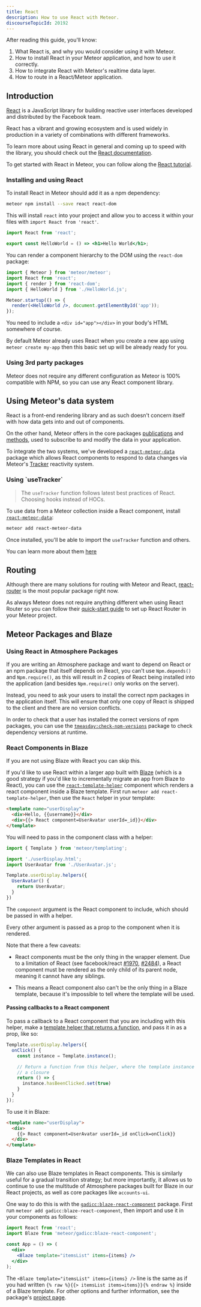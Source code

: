 ```yaml
---
title: React
description: How to use React with Meteor.
discourseTopicId: 20192
---
```


After reading this guide, you'll know:

1. What React is, and why you would consider using it with Meteor.
2. How to install React in your Meteor application, and how to use it correctly.
3. How to integrate React with Meteor's realtime data layer.
4. How to route in a React/Meteor application.

<h2 id="introduction">Introduction</h2>

[React](https://reactjs.org/) is a JavaScript library for building reactive user interfaces developed and distributed by the Facebook team. 

React has a vibrant and growing ecosystem and is used widely in production in a variety of combinations with different frameworks.

To learn more about using React in general and coming up to speed with the library, you should check out the [React documentation](https://reactjs.org/docs/getting-started.html).

To get started with React in Meteor, you can follow along the [React tutorial](https://react-tutorial.meteor.com).

<h3 id="using-with-meteor">Installing and using React</h3>

To install React in Meteor should add it as a npm dependency:

```sh
meteor npm install --save react react-dom
```

This will install `react` into your project and allow you to access it within your files with `import React from 'react'`.

```jsx
import React from 'react';

export const HelloWorld = () => <h1>Hello World</h1>;
```

You can render a component hierarchy to the DOM using the `react-dom` package:

```jsx
import { Meteor } from 'meteor/meteor';
import React from 'react';
import { render } from 'react-dom';
import { HelloWorld } from './HelloWorld.js';

Meteor.startup(() => {
  render(<HelloWorld />, document.getElementById('app'));
});
```

You need to include a `<div id="app"></div>` in your body's HTML somewhere of course.

By default Meteor already uses React when you create a new app using
`meteor create my-app` then this basic set up will be already ready for you.

<h3 id="using-third-party-npm-packages">Using 3rd party packages</h3>

Meteor does not require any different configuration as Meteor is 100% compatible with NPM, so you can use any React component library.

<h2 id="data">Using Meteor's data system</h2>

React is a front-end rendering library and as such doesn't concern itself with how data gets into and out of components. 

On the other hand, Meteor offers in the core packages [publications](data-loading.html) and [methods](methods.html), used to subscribe to and modify the data in your application.

To integrate the two systems, we've developed a [`react-meteor-data`](https://atmospherejs.com/meteor/react-meteor-data) package which allows React components to respond to data changes via Meteor's [Tracker](https://www.meteor.com/tracker) reactivity system.

<h3 id="using-withTracker">Using `useTracker`</h3>

> The `useTracker` function follows latest best practices of React. Choosing hooks instead of HOCs.

To use data from a Meteor collection inside a React component, install [`react-meteor-data`](https://atmospherejs.com/meteor/react-meteor-data):

```sh
meteor add react-meteor-data
```

Once installed, you'll be able to import the `useTracker` function and others.

You can learn more about them [here](https://github.com/meteor/react-packages/tree/master/packages/react-meteor-data#usetrackerreactivefn-deps-hook)

<h2 id="routing">Routing</h2>

Although there are many solutions for routing with Meteor and React, [react-router](https://reactrouter.com/) is the most popular package right now.

As always Meteor does not require anything different when using React Router so you can follow their [quick-start guide](https://reactrouter.com/web/guides/quick-start) to set up React Router in your Meteor project.

<h2 id="meteor-and-react">Meteor Packages and Blaze</h2>

<h3 id="atmosphere-packages">Using React in Atmosphere Packages</h3>

If you are writing an Atmosphere package and want to depend on React or an npm package that itself depends on React, you can't use `Npm.depends()` and `Npm.require()`, as this will result in *2* copies of React being installed into the application (and besides `Npm.require()` only works on the server).

Instead, you need to ask your users to install the correct npm packages in the application itself. This will ensure that only one copy of React is shipped to the client and there are no version conflicts.

In order to check that a user has installed the correct versions of npm packages, you can use the [`tmeasday:check-npm-versions`](https://atmospherejs.com/tmeasday/check-npm-versions) package to check dependency versions at runtime.

<span id="using-with-blaze"><!-- don't break old links --></span>
<h3 id="react-in-blaze">React Components in Blaze</h3>

If you are not using Blaze with React you can skip this.

If you'd like to use React within a larger app built with [Blaze](#blaze.html) (which is a good strategy if you'd like to incrementally migrate an app from Blaze to React), you can use the [`react-template-helper`](https://atmospherejs.com/meteor/react-template-helper) component which renders a react component inside a Blaze template. First run `meteor add react-template-helper`, then use the `React` helper in your template:

```html
<template name="userDisplay">
  <div>Hello, {{username}}</div>
  <div>{{> React component=UserAvatar userId=_id}}</div>
</template>
```

You will need to pass in the component class with a helper:

```js
import { Template } from 'meteor/templating';

import './userDisplay.html';
import UserAvatar from './UserAvatar.js';

Template.userDisplay.helpers({
  UserAvatar() {
    return UserAvatar;
  }
})
```

The `component` argument is the React component to include, which should be passed in with a helper.

Every other argument is passed as a prop to the component when it is rendered.

Note that there a few caveats:

- React components must be the only thing in the wrapper element. Due to a limitation of React (see facebook/react [#1970](https://github.com/facebook/react/issues/1970), [#2484](https://github.com/facebook/react/issues/2484)), a React component must be rendered as the only child of its parent node, meaning it cannot have any siblings.

- This means a React component also can't be the only thing in a Blaze template, because it's impossible to tell where the template will be used.

<h4 id="passing-callbacks-from-blaze">Passing callbacks to a React component</h4>

To pass a callback to a React component that you are including with this helper, make a [template helper that returns a function](http://blazejs.org/guide/reusable-components.html#Pass-callbacks), and pass it in as a prop, like so:

```js
Template.userDisplay.helpers({
  onClick() {
    const instance = Template.instance();

    // Return a function from this helper, where the template instance is in
    // a closure
    return () => {
      instance.hasBeenClicked.set(true)
    }
  }
});
```

To use it in Blaze:

```html
<template name="userDisplay">
  <div>
    {{> React component=UserAvatar userId=_id onClick=onClick}}
  </div>
</template>
```

<h3 id="blaze-in-react">Blaze Templates in React</h3>

We can also use Blaze templates in React components.  This is similarly useful for a gradual transition strategy; but more importantly, it allows us to continue to use the multitude of Atmosphere packages built for Blaze in our React projects, as well as core packages like `accounts-ui`.

One way to do this is with the [`gadicc:blaze-react-component`](https://atmospherejs.com/gadicc/blaze-react-component) package.  First run `meteor add gadicc:blaze-react-component`, then import and use it in your components as follows:

```jsx
import React from 'react';
import Blaze from 'meteor/gadicc:blaze-react-component';

const App = () => (
  <div>
    <Blaze template="itemsList" items={items} />
  </div>
);
```

The `<Blaze template="itemsList" items={items} />` line is the same as if you had written `{% raw %}{{> itemsList items=items}}{% endraw %}` inside of a Blaze template.  For other options and further information, see the package's [project page](https://github.com/gadicc/meteor-blaze-react-component).
